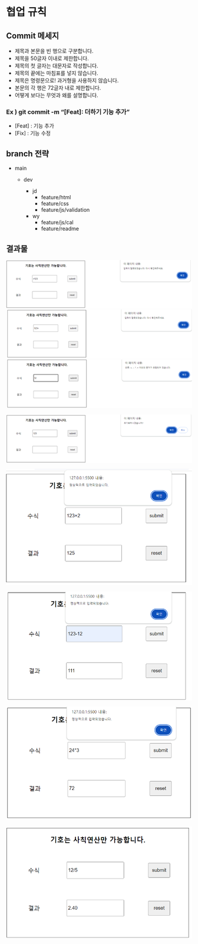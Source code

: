 # 협업 규칙

## Commit 메세지

- 제목과 본문을 빈 행으로 구분합니다.
- 제목을 50글자 이내로 제한합니다.
- 제목의 첫 글자는 대문자로 작성합니다.
- 제목의 끝에는 마침표를 넣지 않습니다.
- 제목은 명령문으로! 과거형을 사용하지 않습니다.
- 본문의 각 행은 72글자 내로 제한합니다.
- 어떻게 보다는 무엇과 왜를 설명합니다.

### Ex ) git commit -m “[Feat]: 더하기 기능 추가”

- [Feat] : 기능 추가
- [Fix] : 기능 수정

## branch 전략

- main

  - dev

    - jd
      - feature/html
      - feature/css
      - feature/js/validation
    - wy
      - feature/js/cal
      - feature/readme

## 결과물

![alt text](image.png)
![alt text](image-1.png)
![alt text](image-2.png)

![alt text](image-3.png)



![alt text](image-4.png)

![alt text](image-5.png)

![alt text](image-6.png)

![alt text](image-7.png)
